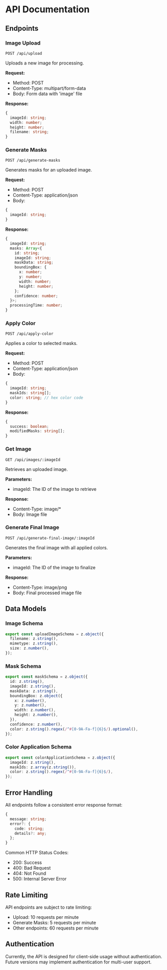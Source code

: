 # API Documentation

## Endpoints

### Image Upload
```
POST /api/upload
```
Uploads a new image for processing.

**Request:**
- Method: POST
- Content-Type: multipart/form-data
- Body: Form data with 'image' file

**Response:**
```typescript
{
  imageId: string;
  width: number;
  height: number;
  filename: string;
}
```

### Generate Masks
```
POST /api/generate-masks
```
Generates masks for an uploaded image.

**Request:**
- Method: POST
- Content-Type: application/json
- Body:
```typescript
{
  imageId: string;
}
```

**Response:**
```typescript
{
  imageId: string;
  masks: Array<{
    id: string;
    imageId: string;
    maskData: string;
    boundingBox: {
      x: number;
      y: number;
      width: number;
      height: number;
    };
    confidence: number;
  }>;
  processingTime: number;
}
```

### Apply Color
```
POST /api/apply-color
```
Applies a color to selected masks.

**Request:**
- Method: POST
- Content-Type: application/json
- Body:
```typescript
{
  imageId: string;
  maskIds: string[];
  color: string; // hex color code
}
```

**Response:**
```typescript
{
  success: boolean;
  modifiedMasks: string[];
}
```

### Get Image
```
GET /api/images/:imageId
```
Retrieves an uploaded image.

**Parameters:**
- imageId: The ID of the image to retrieve

**Response:**
- Content-Type: image/*
- Body: Image file

### Generate Final Image
```
POST /api/generate-final-image/:imageId
```
Generates the final image with all applied colors.

**Parameters:**
- imageId: The ID of the image to finalize

**Response:**
- Content-Type: image/png
- Body: Final processed image file

## Data Models

### Image Schema
```typescript
export const uploadImageSchema = z.object({
  filename: z.string(),
  mimetype: z.string(),
  size: z.number(),
});
```

### Mask Schema
```typescript
export const maskSchema = z.object({
  id: z.string(),
  imageId: z.string(),
  maskData: z.string(),
  boundingBox: z.object({
    x: z.number(),
    y: z.number(),
    width: z.number(),
    height: z.number(),
  }),
  confidence: z.number(),
  color: z.string().regex(/^#[0-9A-Fa-f]{6}$/).optional(),
});
```

### Color Application Schema
```typescript
export const colorApplicationSchema = z.object({
  imageId: z.string(),
  maskIds: z.array(z.string()),
  color: z.string().regex(/^#[0-9A-Fa-f]{6}$/),
});
```

## Error Handling

All endpoints follow a consistent error response format:

```typescript
{
  message: string;
  error?: {
    code: string;
    details?: any;
  };
}
```

Common HTTP Status Codes:
- 200: Success
- 400: Bad Request
- 404: Not Found
- 500: Internal Server Error

## Rate Limiting

API endpoints are subject to rate limiting:
- Upload: 10 requests per minute
- Generate Masks: 5 requests per minute
- Other endpoints: 60 requests per minute

## Authentication

Currently, the API is designed for client-side usage without authentication. Future versions may implement authentication for multi-user support.
